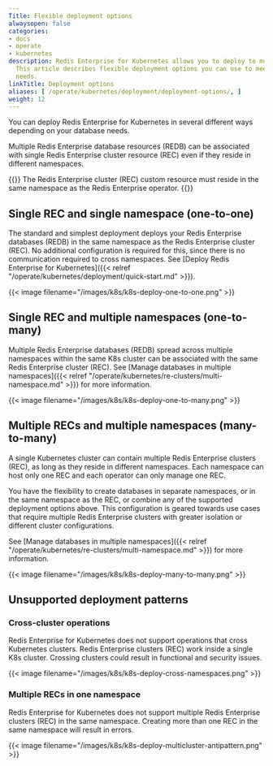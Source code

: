 ```yaml
---
Title: Flexible deployment options
alwaysopen: false
categories:
- docs
- operate
- kubernetes
description: Redis Enterprise for Kubernetes allows you to deploy to multiple namespaces.
  This article describes flexible deployment options you can use to meet your specific
  needs.
linkTitle: Deployment options
aliases: [ /operate/kubernetes/deployment/deployment-options/, ]
weight: 12
---
```

You can deploy Redis Enterprise for Kubernetes in several different ways depending on your database needs.

Multiple Redis Enterprise database resources (REDB) can be associated with single Redis Enterprise cluster resource (REC) even if they reside in different namespaces.

{{<note>}} The Redis Enterprise cluster (REC) custom resource must reside in the same namespace as the Redis Enterprise operator.
{{</note>}}

## Single REC and single namespace (one-to-one)

The standard and simplest deployment deploys your Redis Enterprise databases (REDB) in the same namespace as the Redis Enterprise cluster (REC). No additional configuration is required for this, since there is no communication required to cross namespaces. See [Deploy Redis Enterprise for Kubernetes]({{< relref "/operate/kubernetes/deployment/quick-start.md" >}}).

{{< image filename="/images/k8s/k8s-deploy-one-to-one.png" >}}

## Single REC and multiple namespaces (one-to-many)

Multiple Redis Enterprise databases (REDB) spread across multiple namespaces within the same K8s cluster can be associated with the same Redis Enterprise cluster (REC). See [Manage databases in multiple namespaces]({{< relref "/operate/kubernetes/re-clusters/multi-namespace.md" >}}) for more information.

{{< image filename="/images/k8s/k8s-deploy-one-to-many.png" >}}

## Multiple RECs and multiple namespaces (many-to-many)

A single Kubernetes cluster can contain multiple Redis Enterprise clusters (REC), as long as they reside in different namespaces. Each namespace can host only one REC and each operator can only manage one REC.

You have the flexibility to create databases in separate namespaces, or in the same namespace as the REC, or combine any of the supported deployment options above. This configuration is geared towards use cases that require multiple Redis Enterprise clusters with greater isolation or different cluster configurations.

See [Manage databases in multiple namespaces]({{< relref "/operate/kubernetes/re-clusters/multi-namespace.md" >}}) for more information.


{{< image filename="/images/k8s/k8s-deploy-many-to-many.png" >}}

## Unsupported deployment patterns

### Cross-cluster operations

Redis Enterprise for Kubernetes does not support operations that cross Kubernetes clusters. Redis Enterprise clusters (REC) work inside a single K8s cluster. Crossing clusters could result in functional and security issues.

{{< image filename="/images/k8s/k8s-deploy-cross-namespaces.png" >}}

### Multiple RECs in one namespace

Redis Enterprise for Kubernetes does not support multiple Redis Enterprise clusters (REC) in the same namespace. Creating more than one REC in the same namespace will result in errors.

{{< image filename="/images/k8s/k8s-deploy-multicluster-antipattern.png" >}}